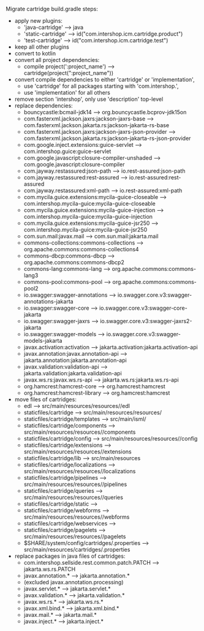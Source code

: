 Migrate cartridge build.gradle steps:
- apply new plugins:
    - 'java-cartridge' --> java
    - 'static-cartridge' --> id("com.intershop.icm.cartridge.product")
    - 'test-cartridge' --> id("com.intershop.icm.cartridge.test")
- keep all other plugins
- convert to kotlin
- convert all project dependencies:
    - compile project(':project_name') --> cartridge(project(":project_name"))
- convert compile dependencies to either 'cartridge' or 'implementation',
    - use 'cartridge' for all packages starting with 'com.intershop.',
    - use 'implementation' for all others
- remove section 'intershop', only use 'description' top-level
- replace dependencies:
    - bouncycastle:bcmail-jdk14 --> org.bouncycastle.bcprov-jdk15on
    - com.fasterxml.jackson.jaxrs:jackson-jaxrs-base --> com.fasterxml.jackson.jakarta.rs:jackson-jakarta-rs-base
    - com.fasterxml.jackson.jaxrs:jackson-jaxrs-json-provider --> com.fasterxml.jackson.jakarta.rs:jackson-jakarta-rs-json-provider
    - com.google.inject.extensions:guice-servlet --> com.intershop.guice:guice-servlet
    - com.google.javascript:closure-compiler-unshaded --> com.google.javascript:closure-compiler
    - com.jayway.restassured:json-path --> io.rest-assured:json-path
    - com.jayway.restassured:rest-assured --> io.rest-assured:rest-assured
    - com.jayway.restassured:xml-path --> io.rest-assured:xml-path
    - com.mycila.guice.extensions:mycila-guice-closeable --> com.intershop.mycila-guice:mycila-guice-closeable
    - com.mycila.guice.extensions:mycila-guice-injection --> com.intershop.mycila-guice:mycila-guice-injection
    - com.mycila.guice.extensions:mycila-guice-jsr250 --> com.intershop.mycila-guice:mycila-guice-jsr250
    - com.sun.mail:javax.mail --> com.sun.mail:jakarta.mail
    - commons-collections:commons-collections --> org.apache.commons:commons-collections4
    - commons-dbcp:commons-dbcp --> org.apache.commons:commons-dbcp2
    - commons-lang:commons-lang --> org.apache.commons:commons-lang3
    - commons-pool:commons-pool --> org.apache.commons:commons-pool2
    - io.swagger:swagger-annotations --> io.swagger.core.v3:swagger-annotations-jakarta
    - io.swagger:swagger-core --> io.swagger.core.v3:swagger-core-jakarta
    - io.swagger:swagger-jaxrs --> io.swagger.core.v3:swagger-jaxrs2-jakarta
    - io.swagger:swagger-models --> io.swagger.core.v3:swagger-models-jakarta
    - javax.activation:activation --> jakarta.activation:jakarta.activation-api
    - javax.annotation:javax.annotation-api --> jakarta.annotation:jakarta.annotation-api
    - javax.validation:validation-api --> jakarta.validation:jakarta.validation-api
    - javax.ws.rs:javax.ws.rs-api --> jakarta.ws.rs:jakarta.ws.rs-api
    - org.hamcrest:hamcrest-core --> org.hamcrest:hamcrest
    - org.hamcrest:hamcrest-library --> org.hamcrest:hamcrest
- move files of cartridges:
    - edl --> src/main/resources/resources/<cartridge>/edl
    - staticfiles/cartridge --> src/main/resources/resources/<cartridge>
    - staticfiles/cartridge/templates --> src/main/isml/<cartridge>
    - staticfiles/cartridge/components --> src/main/resources/resources/<cartridge>/components
    - staticfiles/cartridge/config --> src/main/resources/resources/<cartridge>/config
    - staticfiles/cartridge/extensions --> src/main/resources/resources/<cartridge>/extensions
    - staticfiles/cartridge/lib --> src/main/resources
    - staticfiles/cartridge/localizations --> src/main/resources/resources/<cartridge>/localizations
    - staticfiles/cartridge/pipelines --> src/main/resources/resources/<cartridge>/pipelines
    - staticfiles/cartridge/queries --> src/main/resources/resources/<cartridge>/queries
    - staticfiles/cartridge/static -->
    - staticfiles/cartridge/webforms --> src/main/resources/resources/<cartridge>/webforms
    - staticfiles/cartridge/webservices -->
    - staticfiles/cartridge/pagelets --> src/main/resources/resources/<cartridge>/pagelets
    - $SHARE/system/config/cartridges/<cartridge>.properties --> src/main/resources/cartridges/<cartridge>.properties
- replace packages in java files of cartridges:
    - com.intershop.sellside.rest.common.patch.PATCH --> jakarta.ws.rs.PATCH
    - javax.annotation.* --> jakarta.annotation.*
    - (excluded javax.annotation.processing)
    - javax.servlet.* --> jakarta.servlet.*
    - javax.validation.* --> jakarta.validation.*
    - javax.ws.rs.* --> jakarta.ws.rs.*
    - javax.xml.bind.* --> jakarta.xml.bind.*
    - javax.mail.* --> jakarta.mail.*
    - javax.inject.* --> jakarta.inject.*
